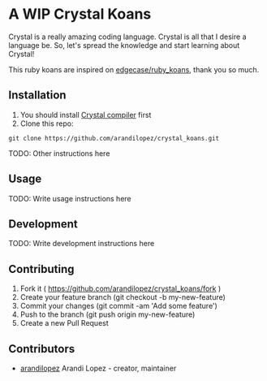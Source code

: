 # A WIP Crystal Koans

Crystal is a really amazing coding language. Crystal is all that I desire a language be. So, let's spread the knowledge and start learning about Crystal!

This ruby koans are inspired on [edgecase/ruby_koans](http://rubykoans.com/), thank you so much.

## Installation

1. You should install [Crystal compiler](https://crystal-lang.org/docs/installation/) first
2. Clone this repo:

```
git clone https://github.com/arandilopez/crystal_koans.git
```

TODO: Other instructions here

## Usage

TODO: Write usage instructions here

## Development

TODO: Write development instructions here

## Contributing

1. Fork it ( https://github.com/arandilopez/crystal_koans/fork )
2. Create your feature branch (git checkout -b my-new-feature)
3. Commit your changes (git commit -am 'Add some feature')
4. Push to the branch (git push origin my-new-feature)
5. Create a new Pull Request

## Contributors

- [arandilopez](https://github.com/arandilopez) Arandi Lopez - creator, maintainer
